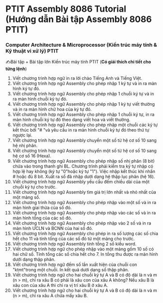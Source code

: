 # PTIT Assembly 8086 Tutorial (Hướng dẫn Bài tập Assembly 8086 PTIT) 

### Computer Architecture & Microprocessor (Kiến trúc máy tính & Kỹ thuật vi xử lý) PTIT

✍️Bài tập + Bài tập lớn Kiến trúc máy tính PTIT (**Có giải thích chi tiết cho từng lệnh**)
1. Viết chương trình hợp ngữ in ra lời chào Tiếng Anh và Tiếng Việt.
2. Viết chương trình hợp ngữ Assembly cho phép nhập 1 ký tự và in ra
màn hình ký tự đó.
3. Viết chương trình hợp ngữ Assembly cho phép nhập 1 chuỗi ký tự và
in ra màn hình chuỗi ký tự đó.
4. Viết chương trình hợp ngữ Assembly cho phép nhập 1 ký tự viết
thường và in ra màn hình chữ hoa của ký tự đó.
5. Viết chương trình hợp ngữ Assembly cho phép nhập 1 chuỗi ký tự, in
ra màn hình chuỗi ký tự đó theo dạng viết hoa và viết thường.
6. Viết chương trình hợp ngữ Assembly cho phép nhập một chuỗi các ký
tự kết thúc bởi "# "và yêu cầu in ra màn hình chuỗi ký tự đó theo
thứ tự ngược lại.
7. Viết chương trình hợp ngữ Assembly chuyển một số từ hệ cơ số 10
sang hệ nhị phân.
8. Viết chương trình hợp ngữ Assembly chuyển một số từ hệ cơ số 10
sang hệ cơ số 16 (Hexa).
9. Viết chương trình hợp ngữ Assembly cho phép nhập số nhị phân (8
bit) chứa vào trong thanh ghi BL. Chương trình phải kiểm tra ký tự
nhập có hợp lệ hay không (ký tự "0"hoặc ký tự "1"). Việc nhập kết
thúc khi nhấn # hoặc đủ 8 bit. Xuất ra số đã nhập dưới dạng hệ thập
lục phân (hệ 16).
10. Viết chương trình hợp ngữ Assembly yều cầu đếm chiều dài của một
chuỗi ký tự cho trước.
11. Viết chương trình hợp ngữ Assembly tìm giá trị lớn nhất và nhỏ nhất
của một mảng số.
12. Viết chương trình hợp ngữ Assembly cho phép nhập vào một số và in
ra màn hình giai thừa của số đó.
13. Viết chương trình hợp ngữ Assembly cho phép nhập vào các số và in
ra màn hình tổng của các số đó.
14. Viết chương trình hợp ngữ Assembly cho phép nhập vào 2 số và in ra
màn hình ƯCLN và BCNN của hai số đó.
15. Viết chương trình hợp ngữ Assembly cho phép in ra số lượng các số
chia hết cho 11 và tính tổng của các số đó từ một mảng cho trước.
16. Viết chương trình hợp ngữ Assembly tính tổng 2 số kiểu word.
17. Viết chương trình hợp ngữ cho phép nhập vào một mảng gồm 10 số
có hai chữ số. Tính tổng các số chia hết cho 7. In tổng thu được ra
màn hình dưới dạng thập phân.
18. Viết chương trình hợp ngữ đếm số lần xuất hiện của chuỗi con
"ktmt"trong một chuỗi. In kết quả dưới dạng số thập phân.
19. Viết chương trình hợp ngữ cho hai chuỗi ký tự A và B có độ dài là
n và m (n > m), chỉ ra xâu B có phải là xâu con của xâu A không?
Nếu xâu B là xâu con của xâu A thì chỉ ra vị trí xâu B ở xâu A.
20. Viết chương trình hợp ngữ cho hai chuỗi ký tự A và B có độ dài là n
và m (n > m), chỉ ra xâu A chứa mấy xâu B.
